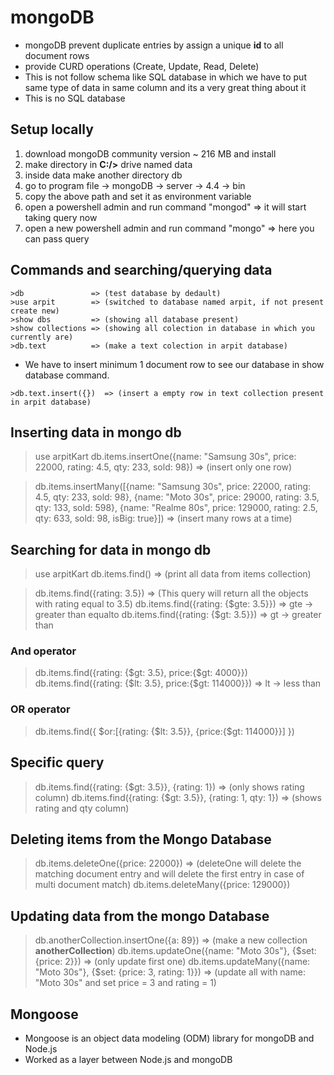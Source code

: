 # mongoDB
- mongoDB prevent duplicate entries by assign a unique __id__ to all document rows 
- provide CURD operations (Create, Update, Read, Delete)
- This is not follow schema like SQL database in which we have to put same type of data in same column and its a very great thing about it
- This is no SQL database 

## Setup locally
1. download mongoDB community version ~ 216 MB and install 
2. make directory in __C:/>__ drive named data
3. inside data make another directory db
4. go to program file -> mongoDB -> server -> 4.4 -> bin
5. copy the above path and set it as environment variable
6. open a powershell admin and run command "mongod" => it will start taking query now
7. open a new powershell admin and run command "mongo" => here you can pass query

## Commands and searching/querying data
```mongoDB
>db               => (test database by dedault)
>use arpit        => (switched to database named arpit, if not present create new)
>show dbs         => (showing all database present)
>show collections => (showing all colection in database in which you currently are)
>db.text          => (make a text colection in arpit database)
```
- We have to insert minimum 1 document row to see our database in show database command.

```
>db.text.insert({})  => (insert a empty row in text collection present in arpit database)
```

## Inserting data in mongo db
>use arpitKart 
>db.items.insertOne({name: "Samsung 30s", price: 22000, rating: 4.5, qty: 233, sold: 98})    => (insert only one row)

>db.items.insertMany([{name: "Samsung 30s", price: 22000, rating: 4.5, qty: 233, sold: 98}, {name: "Moto 30s", price: 29000, rating: 3.5, qty: 133, sold: 598}, {name: "Realme 80s", price: 129000, rating: 2.5, qty: 633, sold: 98, isBig: true}])  => (insert many rows at a time)

## Searching for data in mongo db
>use arpitKart
>db.items.find()     => (print all data from items collection)

>db.items.find({rating: 3.5})  => (This query will return all the objects with rating equal to 3.5)
>db.items.find({rating: {$gte: 3.5}})  =>  gte -> greater than equalto
>db.items.find({rating: {$gt: 3.5}})   =>  gt  -> greater than

### And operator
>db.items.find({rating: {$gt: 3.5}, price:{$gt: 4000}})
>db.items.find({rating: {$lt: 3.5}, price:{$gt: 114000}})  => lt -> less than

### OR operator
>db.items.find({ 
    $or:[{rating: {$lt: 3.5}}, {price:{$gt: 114000}}] 
})

## Specific query 
>db.items.find({rating: {$gt: 3.5}}, {rating: 1})          => (only shows rating column)
>db.items.find({rating: {$gt: 3.5}}, {rating: 1, qty: 1})  => (shows rating and qty column)

## Deleting items from the Mongo Database
>db.items.deleteOne({price: 22000})  => (deleteOne will delete the matching document entry and will delete the first entry in case of multi document match)
>db.items.deleteMany({price: 129000})

## Updating data from the mongo Database
>db.anotherCollection.insertOne({a: 89})    => (make a new collection __anotherCollection__)
>db.items.updateOne({name: "Moto 30s"}, {$set: {price: 2}})  => (only update first one)
>db.items.updateMany({name: "Moto 30s"}, {$set: {price: 3, rating: 1}})  => (update all with name: "Moto 30s" and set price = 3 and rating = 1)

## Mongoose
- Mongoose is an object data modeling (ODM) library for mongoDB and Node.js
- Worked as a layer between Node.js and mongoDB 